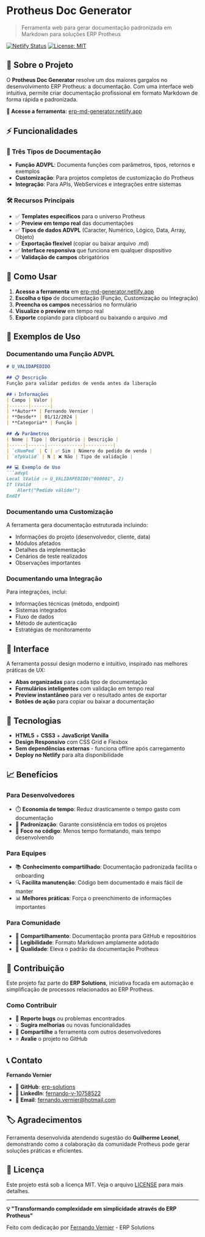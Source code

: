 # Protheus Doc Generator

> Ferramenta web para gerar documentação padronizada em Markdown para soluções ERP Protheus

[![Netlify Status](https://api.netlify.com/api/v1/badges/your-site-id/deploy-status)](https://erp-md-generator.netlify.app/)
[![License: MIT](https://img.shields.io/badge/License-MIT-yellow.svg)](https://opensource.org/licenses/MIT)

## 🎯 Sobre o Projeto

O **Protheus Doc Generator** resolve um dos maiores gargalos no desenvolvimento ERP Protheus: a documentação. Com uma interface web intuitiva, permite criar documentação profissional em formato Markdown de forma rápida e padronizada.

**🔗 Acesse a ferramenta:** [erp-md-generator.netlify.app](https://erp-md-generator.netlify.app/)

## ⚡ Funcionalidades

### 📝 Três Tipos de Documentação
- **Função ADVPL**: Documenta funções com parâmetros, tipos, retornos e exemplos
- **Customização**: Para projetos completos de customização do Protheus
- **Integração**: Para APIs, WebServices e integrações entre sistemas

### 🛠️ Recursos Principais
- ✅ **Templates específicos** para o universo Protheus
- ✅ **Preview em tempo real** das documentações
- ✅ **Tipos de dados ADVPL** (Caracter, Numérico, Lógico, Data, Array, Objeto)
- ✅ **Exportação flexível** (copiar ou baixar arquivo .md)
- ✅ **Interface responsiva** que funciona em qualquer dispositivo
- ✅ **Validação de campos** obrigatórios

## 🚀 Como Usar

1. **Acesse a ferramenta** em [erp-md-generator.netlify.app](https://erp-md-generator.netlify.app/)
2. **Escolha o tipo** de documentação (Função, Customização ou Integração)
3. **Preencha os campos** necessários no formulário
4. **Visualize o preview** em tempo real
5. **Exporte** copiando para clipboard ou baixando o arquivo .md

## 📖 Exemplos de Uso

### Documentando uma Função ADVPL

```markdown
# U_VALIDAPEDIDO

## 📋 Descrição
Função para validar pedidos de venda antes da liberação

## ℹ️ Informações
| Campo | Valor |
|-------|-------|
| **Autor** | Fernando Vernier |
| **Desde** | 01/12/2024 |
| **Categoria** | Função |

## 📥 Parâmetros
| Nome | Tipo | Obrigatório | Descrição |
|------|------|-------------|----------|
| `cNumPed` | C | ✅ Sim | Número do pedido de venda |
| `nTpValid` | N | ❌ Não | Tipo de validação |

## 💻 Exemplo de Uso
```advpl
Local lValid := U_VALIDAPEDIDO("000001", 2)
If lValid
    Alert("Pedido válido!")
EndIf
```

### Documentando uma Customização

A ferramenta gera documentação estruturada incluindo:
- Informações do projeto (desenvolvedor, cliente, data)
- Módulos afetados
- Detalhes da implementação
- Cenários de teste realizados
- Observações importantes

### Documentando uma Integração

Para integrações, inclui:
- Informações técnicas (método, endpoint)
- Sistemas integrados
- Fluxo de dados
- Método de autenticação
- Estratégias de monitoramento

## 🎨 Interface

A ferramenta possui design moderno e intuitivo, inspirado nas melhores práticas de UX:

- **Abas organizadas** para cada tipo de documentação
- **Formulários inteligentes** com validação em tempo real
- **Preview instantâneo** para ver o resultado antes de exportar
- **Botões de ação** para copiar ou baixar a documentação

## 🔧 Tecnologias

- **HTML5** + **CSS3** + **JavaScript Vanilla**
- **Design Responsivo** com CSS Grid e Flexbox
- **Sem dependências externas** - funciona offline após carregamento
- **Deploy no Netlify** para alta disponibilidade

## 📈 Benefícios

### Para Desenvolvedores
- ⏱️ **Economia de tempo**: Reduz drasticamente o tempo gasto com documentação
- 📏 **Padronização**: Garante consistência em todos os projetos
- 🎯 **Foco no código**: Menos tempo formatando, mais tempo desenvolvendo

### Para Equipes
- 📚 **Conhecimento compartilhado**: Documentação padronizada facilita o onboarding
- 🔍 **Facilita manutenção**: Código bem documentado é mais fácil de manter
- 📊 **Melhores práticas**: Força o preenchimento de informações importantes

### Para Comunidade
- 🤝 **Compartilhamento**: Documentação pronta para GitHub e repositórios
- 📖 **Legibilidade**: Formato Markdown amplamente adotado
- 🌟 **Qualidade**: Eleva o padrão da documentação Protheus

## 🤝 Contribuição

Este projeto faz parte do **ERP Solutions**, iniciativa focada em automação e simplificação de processos relacionados ao ERP Protheus.

### Como Contribuir
- 🐛 **Reporte bugs** ou problemas encontrados
- 💡 **Sugira melhorias** ou novas funcionalidades
- 📖 **Compartilhe** a ferramenta com outros desenvolvedores
- ⭐ **Avalie** o projeto no GitHub

## 📞 Contato

**Fernando Vernier**
- 🔗 **GitHub**: [erp-solutions](https://github.com/ftvernier/erp-solutions)
- 💼 **LinkedIn**: [fernando-v-10758522](https://www.linkedin.com/in/fernando-v-10758522/)
- 📧 **Email**: fernando.vernier@hotmail.com

## 🏷️ Agradecimentos

Ferramenta desenvolvida atendendo sugestão do **Guilherme Leonel**, demonstrando como a colaboração da comunidade Protheus pode gerar soluções práticas e eficientes.

## 📄 Licença

Este projeto está sob a licença MIT. Veja o arquivo [LICENSE](LICENSE) para mais detalhes.

---

**💡 "Transformando complexidade em simplicidade através do ERP Protheus"**

Feito com dedicação por [Fernando Vernier](https://github.com/ftvernier) - ERP Solutions
